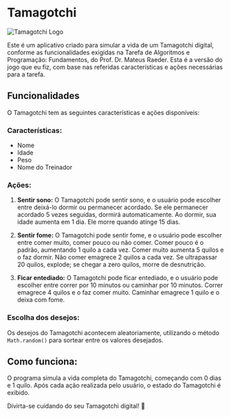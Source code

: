 # Tamagotchi

![Tamagotchi Logo]([https://github.com/username/repository/raw/main/images/example.png](https://github.com/Eskeminha/Tamagotchi/blob/master/TamagotchiLogo.jpg))

Este é um aplicativo criado para simular a vida de um Tamagotchi digital, conforme as funcionalidades exigidas na Tarefa de Algoritmos e Programação: Fundamentos, do Prof. Dr. Mateus Raeder. Esta é a versão do jogo que eu fiz, com base nas referidas características e ações necessárias para a tarefa.

## Funcionalidades

O Tamagotchi tem as seguintes características e ações disponíveis:

### Características:
- Nome
- Idade
- Peso
- Nome do Treinador

### Ações:
1. **Sentir sono:** O Tamagotchi pode sentir sono, e o usuário pode escolher entre deixá-lo dormir ou permanecer acordado. Se ele permanecer acordado 5 vezes seguidas, dormirá automaticamente. Ao dormir, sua idade aumenta em 1 dia. Ele morre quando atinge 15 dias.
   
2. **Sentir fome:** O Tamagotchi pode sentir fome, e o usuário pode escolher entre comer muito, comer pouco ou não comer. Comer pouco é o padrão, aumentando 1 quilo a cada vez. Comer muito aumenta 5 quilos e o faz dormir. Não comer emagrece 2 quilos a cada vez. Se ultrapassar 20 quilos, explode; se chegar a zero quilos, morre de desnutrição.
   
3. **Ficar entediado:** O Tamagotchi pode ficar entediado, e o usuário pode escolher entre correr por 10 minutos ou caminhar por 10 minutos. Correr emagrece 4 quilos e o faz comer muito. Caminhar emagrece 1 quilo e o deixa com fome.

### Escolha dos desejos:
Os desejos do Tamagotchi acontecem aleatoriamente, utilizando o método `Math.random()` para sortear entre os valores desejados.

## Como funciona:
O programa simula a vida completa do Tamagotchi, começando com 0 dias e 1 quilo. Após cada ação realizada pelo usuário, o estado do Tamagotchi é exibido.

Divirta-se cuidando do seu Tamagotchi digital! 🐾
